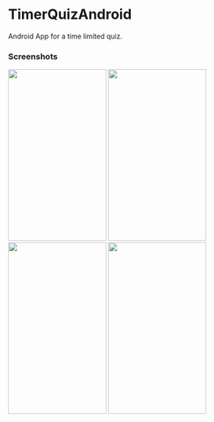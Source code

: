 # TimerQuizAndroid
Android App for a time limited quiz.

### Screenshots
<p float="left">
<img src="https://user-images.githubusercontent.com/30807840/53698583-93161500-3e04-11e9-9461-f312cb8835bb.png" height="350" width="200" >
<img src="https://user-images.githubusercontent.com/30807840/53698579-927d7e80-3e04-11e9-993a-7ca6f0028549.png" height="350" width="200" >
<img src="https://user-images.githubusercontent.com/30807840/53698580-927d7e80-3e04-11e9-8b2a-0d213ab53e52.png" height="350" width="200" >

<img src="https://user-images.githubusercontent.com/30807840/53698582-93161500-3e04-11e9-91ab-3d8e43dfc89e.png" height="350" width="200" >
</p>
